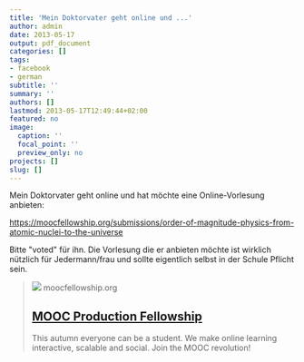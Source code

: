 ```yaml
---
title: 'Mein Doktorvater geht online und ...'
author: admin
date: 2013-05-17
output: pdf_document
categories: []
tags:
- facebook
- german
subtitle: ''
summary: ''
authors: []
lastmod: 2013-05-17T12:49:44+02:00
featured: no
image:
  caption: ''
  focal_point: ''
  preview_only: no
projects: []
slug: []
---
```

Mein Doktorvater geht online und hat möchte eine Online-Vorlesung anbieten:

https://moocfellowship.org/submissions/order-of-magnitude-physics-from-atomic-nuclei-to-the-universe

Bitte "voted" für ihn. Die Vorlesung die er anbieten möchte ist wirklich nützlich für Jedermann/frau und sollte eigentlich selbst in der Schule Pflicht sein.
> [![](http://moocfellowship.org/assets/MPF-f793419a32d33086541424724127db46.png)](https://moocfellowship.org/submissions/order-of-magnitude-physics-from-atomic-nuclei-to-the-universe)
> moocfellowship.org
> ## [MOOC Production Fellowship](https://moocfellowship.org/submissions/order-of-magnitude-physics-from-atomic-nuclei-to-the-universe)
>
>This autumn everyone can be a student. We make online learning interactive, scalable and social. Join the MOOC revolution!

